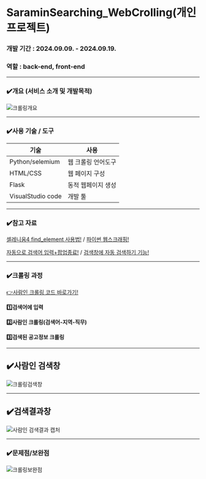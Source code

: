 # SaraminSearching_WebCrolling(개인 프로젝트)
### 개발 기간 : 2024.09.09. - 2024.09.19.
### 역할 : back-end, front-end
--------------------------------

### ✔️개요 (서비스 소개 및 개발목적)
![크롤링개요](https://github.com/user-attachments/assets/599f62d9-bf0e-4708-9f56-8e44f75f36b5)

-----------------------------------
### ✔️사용 기술 / 도구
|기술|사용|
|-----|-------|
|Python/selemium|웹 크롤링 언어도구|
|HTML/CSS|웹 페이지 구성|
|Flask|동적 웹페이지 생성|
|VisualStudio code|개발 툴|

-----------------------
### ✔️참고 자료
[셀레니움4 find_element 사용법!](https://blog.naver.com/kimflstudio/222899538513) / [파이썬 웹스크래핑!](https://dsc-sookmyung.tistory.com/85)

[자동으로 검색어 입력+팝업종료!](https://catloaf.tistory.com/19) / [검색창에 자동 검색하기 기능!](https://m.blog.naver.com/mhy563/222079368690)

-------------------------
### ✔️크롤링 과정 
[👉사람인 크롤링 코드 바로가기!](https://github.com/so-pyeong/saraminSearching_WebCrolling/blob/main/app.py)

**1️⃣검색어에 입력**

**2️⃣사람인 크롤링(검색어-지역-직무)**

**3️⃣검색된 공고정보 크롤링**

----------------------------
## ✔️사람인 검색창
![크롤링검색창](https://github.com/user-attachments/assets/bc55137e-0e7f-4e7d-8d7f-1cf4ef2291a7)

--------------------------------
## ✔️검색결과창
![사람인 검색결과 캡처](https://github.com/user-attachments/assets/f5349055-507a-4aee-b8b2-dca229663f86)

---------------------
### ✔️문제점/보완점
![크롤링보완점](https://github.com/user-attachments/assets/3e26b114-e250-420c-b63f-f5de59468977)

